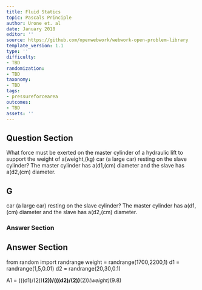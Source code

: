 ```yaml
---
title: Fluid Statics
topic: Pascals Principle
author: Urone et. al
date: January 2018
editor: ''
source: https://github.com/openwebwork/webwork-open-problem-library
template_version: 1.1
type: ''
difficulty:
- TBD
randomization:
- TBD
taxonomy:
- TBD
tags:
- pressureforcearea
outcomes:
- TBD
assets: ''
---
```


## Question Section 

What force must be exerted on the master cylinder of a hydraulic lift to support the weight of a(weight,(kg) car (a large car) resting on the slave cylinder? The master cylinder has a(d1,(cm) diameter and the slave has a(d2,(cm) diameter.

## G
car (a large car) resting on the slave cylinder? The master cylinder has a(d1,(cm) diameter and the slave has a(d2,(cm) diameter.
### Answer Section


## Answer Section

from random import randrange
weight = randrange(1700,2200,1)
d1 = randrange(1,5,0.01)
d2 = randrange(20,30,0.1)

A1 = (((d1)/(2))**(2))/(((d2)/(2))**(2))*(weight)*(9.8)